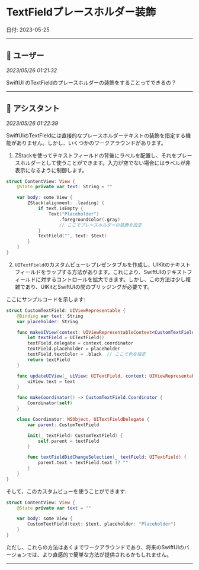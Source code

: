 # TextFieldプレースホルダー装飾

日付: 2023-05-25

---

## 👤 ユーザー
*2023/05/26 01:21:32*

SwiftUI のTextFieldのプレースホルダーの装飾をすることってできるの？

---

## 🤖 アシスタント
*2023/05/26 01:22:39*

SwiftUIのTextFieldには直接的なプレースホルダーテキストの装飾を指定する機能がありません。しかし、いくつかのワークアラウンドがあります。

1. ZStackを使ってテキストフィールドの背後にラベルを配置し、それをプレースホルダーとして使うことができます。入力が空でない場合にはラベルが非表示になるように制御します。

```swift
struct ContentView: View {
    @State private var text: String = ""

    var body: some View {
        ZStack(alignment: .leading) {
            if text.isEmpty {
                Text("Placeholder")
                    .foregroundColor(.gray)
                    // ここでプレースホルダーの装飾を設定
            }
            TextField("", text: $text)
        }
    }
}
```

2. `UITextField`のカスタムビューレプレゼンタブルを作成し、UIKitのテキストフィールドをラップする方法があります。これにより、SwiftUIのテキストフィールドに対するコントロールを拡大できます。しかし、この方法は少し複雑であり、UIKitとSwiftUIの間のブリッジングが必要です。

ここにサンプルコードを示します:

```swift
struct CustomTextField: UIViewRepresentable {
    @Binding var text: String
    var placeholder: String

    func makeUIView(context: UIViewRepresentableContext<CustomTextField>) -> UITextField {
        let textField = UITextField()
        textField.delegate = context.coordinator
        textField.placeholder = placeholder
        textField.textColor = .black  // ここで色を指定
        return textField
    }

    func updateUIView(_ uiView: UITextField, context: UIViewRepresentableContext<CustomTextField>) {
        uiView.text = text
    }

    func makeCoordinator() -> CustomTextField.Coordinator {
        Coordinator(self)
    }

    class Coordinator: NSObject, UITextFieldDelegate {
        var parent: CustomTextField

        init(_ textField: CustomTextField) {
            self.parent = textField
        }

        func textFieldDidChangeSelection(_ textField: UITextField) {
            parent.text = textField.text ?? ""
        }
    }
}
```

そして、このカスタムビューを使うことができます:

```swift
struct ContentView: View {
    @State private var text = ""

    var body: some View {
        CustomTextField(text: $text, placeholder: "Placeholder")
    }
}
```

ただし、これらの方法はあくまでワークアラウンドであり、将来のSwiftUIのバージョンでは、より直感的で簡単な方法が提供されるかもしれません。

---
